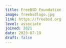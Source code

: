 ```yaml
---
title: FreeBSD Foundation
image: freebsdlogo.jpg
link: https://freebsd.org
level: associate
joined: 2021
date: 2023-07-19
draft: false
---
```

